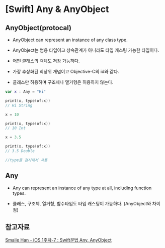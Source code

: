 # [Swift] Any & AnyObject

## AnyObject(protocal)

* AnyObject can represent an instance of any class type.

* AnyObject는 범용 타입이고 상속관계가 아니라도 타입 캐스팅 가능한 타입이다.

* 어떤 클래스의 객체도 저장 가능하다.

* 가장 추상화된 최상위 개념이고 Objective-C의 id와 같다.

* 클래스만 허용하며 구조체나 열거형은 허용하지 않는다.


```Swift
var x : Any = "Hi"

print(x, type(of:x))
// Hi String

x = 10

print(x, type(of:x))
// 10 Int

x = 3.5

print(x, type(of:x))
// 3.5 Double

//type을 검사해서 사용

```
## Any

* Any can represent an instance of any type at all, including function types.

* 클래스, 구조체, 열거형, 함수타입도 타입 캐스팅이 가능하다. (AnyObject와 차이점)

## 참고자료

[Smaile Han - iOS 1주차-7 : Swift문법 Any, AnyObject](https://www.youtube.com/watch?v=t3LGui2HsQE&list=PLJqaIeuL7nuEEROQDRcy4XxC9gU6SYYXb&index=9)
